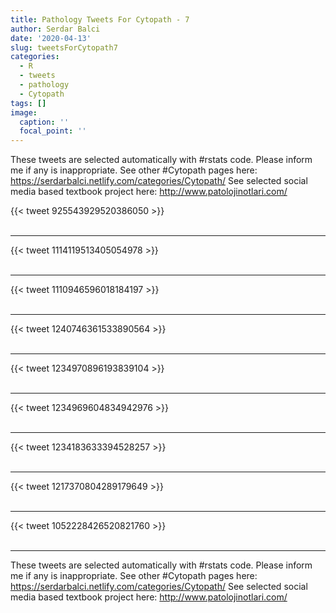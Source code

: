 ```yaml
---
title: Pathology Tweets For Cytopath - 7
author: Serdar Balci
date: '2020-04-13'
slug: tweetsForCytopath7
categories:
  - R
  - tweets
  - pathology
  - Cytopath
tags: []
image:
  caption: ''
  focal_point: ''
---
```



These tweets are selected automatically with #rstats code. Please inform me if any is inappropriate.
See other #Cytopath pages here: https://serdarbalci.netlify.com/categories/Cytopath/ 
See selected social media based textbook project here: http://www.patolojinotlari.com/

{{< tweet 925543929520386050 >}}
<br>
<br>
<hr>
{{< tweet 1114119513405054978 >}}
<br>
<br>
<hr>
{{< tweet 1110946596018184197 >}}
<br>
<br>
<hr>
{{< tweet 1240746361533890564 >}}
<br>
<br>
<hr>
{{< tweet 1234970896193839104 >}}
<br>
<br>
<hr>
{{< tweet 1234969604834942976 >}}
<br>
<br>
<hr>
{{< tweet 1234183633394528257 >}}
<br>
<br>
<hr>
{{< tweet 1217370804289179649 >}}
<br>
<br>
<hr>
{{< tweet 1052228426520821760 >}}
<br>
<br>
<hr>


These tweets are selected automatically with #rstats code. Please inform me if any is inappropriate.
See other #Cytopath pages here: https://serdarbalci.netlify.com/categories/Cytopath/ 
See selected social media based textbook project here: http://www.patolojinotlari.com/
